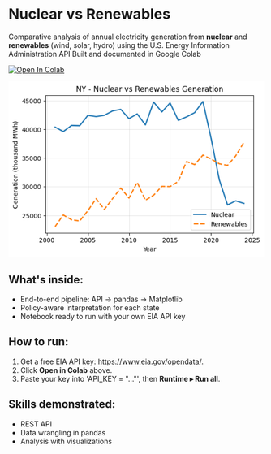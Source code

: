 # Nuclear vs Renewables

Comparative analysis of annual electricity generation from **nuclear** and **renewables** (wind, solar, hydro) using the U.S. Energy Information Administration API
Built and documented in Google Colab

[![Open In Colab](https://colab.research.google.com/assets/colab-badge.svg)](https://colab.research.google.com/github/RobinMarte/nuclear-vs-renewables/blob/main/nuclear_vs_renewables.ipynb)

<img src="preview_chart.png" width="700">

## What's inside:
* End-to-end pipeline: API → pandas → Matplotlib
* Policy-aware interpretation for each state
* Notebook ready to run with your own EIA API key

## How to run:
1. Get a free EIA API key: <https://www.eia.gov/opendata/>.
2. Click **Open in Colab** above.
3. Paste your key into 'API_KEY = "..."', then **Runtime ▸ Run all**.

## Skills demonstrated:
* REST API
* Data wrangling in pandas
* Analysis with visualizations
